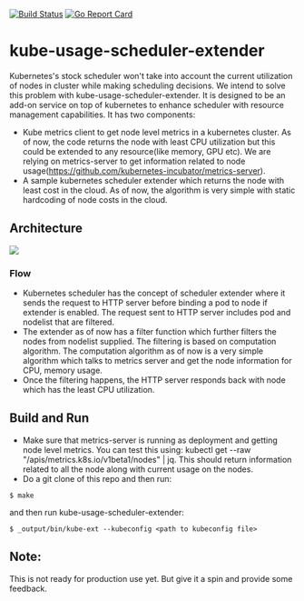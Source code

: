[![Build Status](https://travis-ci.org/ravisantoshgudimetla/kube-cab.svg?branch=master)](https://travis-ci.org/ravisantoshgudimetla/kube-cab)
[![Go Report Card](https://goreportcard.com/badge/github.com/ravisantoshgudimetla/kube-usage-scheduler-extender)](https://goreportcard.com/badge/github.com/ravisantoshgudimetla/kube-usage-scheduler-extender)
# kube-usage-scheduler-extender
Kubernetes's stock scheduler won't take into account the current utilization of nodes in cluster while making scheduling decisions. We intend to solve this problem with kube-usage-scheduler-extender. It is designed to be an add-on service on top of kubernetes to enhance scheduler with resource management capabilities. It has two components:
- Kube metrics client to get node level metrics in a kubernetes cluster. As of now, the code returns the node with least CPU utilization but this could be extended to any resource(like memory, GPU etc). We are relying on metrics-server to get information related to node usage(https://github.com/kubernetes-incubator/metrics-server).
- A sample kubernetes scheduler extender which returns the node with least cost in the cloud. As of now, the algorithm is very simple with static hardcoding of node costs in the cloud.

## Architecture

![](https://github.com/ravisantoshgudimetla/kube-CaB/blob/master/Kube-CaB%20Arch.png)

### Flow
- Kubernetes scheduler has the concept of scheduler extender where it sends the request to HTTP server before binding a pod to node if extender is enabled. The request sent to HTTP server includes pod and nodelist that are filtered. 
- The extender as of now has a filter function which further filters the nodes from nodelist supplied. The filtering is based on computation algorithm. The computation algorithm as of now is a very simple algorithm which talks to metrics server and get the node information for CPU, memory usage.
- Once the filtering happens, the HTTP server responds back with node which has the least CPU utilization.

## Build and Run

 - Make sure that metrics-server is running as deployment and getting node level metrics. You can test this using:
 kubectl get --raw "/apis/metrics.k8s.io/v1beta1/nodes" | jq. This should return information related to all the node along with current usage on the nodes.
 - Do a git clone of this repo and then run:

```
$ make
```
and then run kube-usage-scheduler-extender:

```
$ _output/bin/kube-ext --kubeconfig <path to kubeconfig file>
```

## Note:
This is not ready for production use yet. But give it a spin and provide some feedback.

